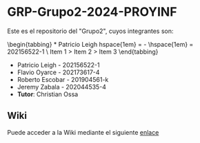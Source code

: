 # GRP-Grupo2-2024-PROYINF

Este es el repositorio del "Grupo2", cuyos integrantes son:


\begin{tabbing}
    * Patricio Leigh hspace{1em} \= - \hspace{1em} \= 202156522-1 \\
    Item 1 \> Item 2 \> Item 3
\end{tabbing}
* Patricio Leigh  - 202156522-1
* Flavio Oyarce   - 202173617-4
* Roberto Escobar - 201904561-k
* Jeremy Zabala   - 202044535-4
* **Tutor**: Christian Ossa


## Wiki

Puede acceder a la Wiki mediante el siguiente [enlace](https://github.com/patoleigh/GRP-Grupo2-2024-PROYINF/wiki)
